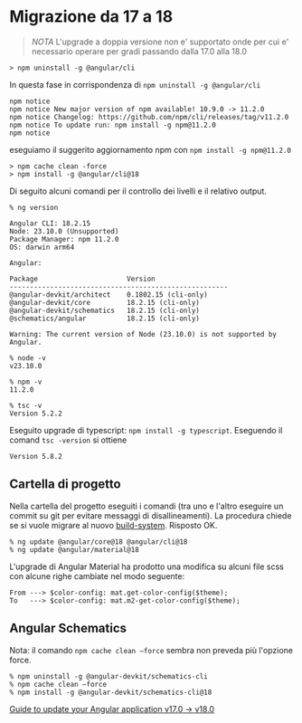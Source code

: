 # Migrazione da 17 a 18

> *NOTA* L'upgrade a doppia versione non e' supportato onde per cui e' necessario operare per gradi passando dalla 17.0 alla 18.0

```
> npm uninstall -g @angular/cli
```

In questa fase in corrispondenza di `npm uninstall -g @angular/cli`

```
npm notice
npm notice New major version of npm available! 10.9.0 -> 11.2.0
npm notice Changelog: https://github.com/npm/cli/releases/tag/v11.2.0
npm notice To update run: npm install -g npm@11.2.0
npm notice
```

eseguiamo il suggerito aggiornamento npm con `npm install -g npm@11.2.0`

```
> npm cache clean -force
> npm install -g @angular/cli@18
```

Di seguito alcuni comandi per il controllo dei livelli e il relativo output.

```
% ng version

Angular CLI: 18.2.15
Node: 23.10.0 (Unsupported)
Package Manager: npm 11.2.0
OS: darwin arm64

Angular: 

Package                      Version
------------------------------------------------------
@angular-devkit/architect    0.1802.15 (cli-only)
@angular-devkit/core         18.2.15 (cli-only)
@angular-devkit/schematics   18.2.15 (cli-only)
@schematics/angular          18.2.15 (cli-only)
    
Warning: The current version of Node (23.10.0) is not supported by Angular.

% node -v
v23.10.0

% npm -v
11.2.0

% tsc -v
Version 5.2.2
```

Eseguito upgrade di typescript: `npm install -g typescript`. Eseguendo il comand `tsc -version` si ottiene

```
Version 5.8.2
```

## Cartella di progetto

Nella cartella del progetto eseguiti i comandi (tra uno e l'altro eseguire un commit su git per evitare messaggi di disallineamenti).
La procedura chiede se si vuole migrare al nuovo [build-system](https://angular.dev/tools/cli/build-system-migration). Risposto OK.

```
% ng update @angular/core@18 @angular/cli@18
% ng update @angular/material@18
```

L'upgrade di Angular Material ha prodotto una modifica su alcuni file scss con alcune righe cambiate nel modo seguente:

```
From ---> $color-config: mat.get-color-config($theme);
To   ---> $color-config: mat.m2-get-color-config($theme);
```

## Angular Schematics

Nota: il comando `npm cache clean –force` sembra non preveda più l'opzione force.

```
% npm uninstall -g @angular-devkit/schematics-cli
% npm cache clean –force
% npm install -g @angular-devkit/schematics-cli@18
```

<seealso>
       <category ref="external">
           <a href="https://angular.dev/update-guide?v=17.0-18.0&l=1">Guide to update your Angular application v17.0 -> v18.0</a>
       </category>
</seealso>
